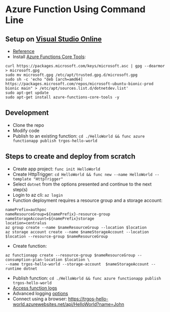 # Azure Function Using Command Line

## Setup on [Visual Studio Online](https://online.visualstudio.com/)

* [Reference](https://docs.microsoft.com/en-us/azure/azure-functions/functions-create-first-azure-function-azure-cli)
* Install [Azure Functions Core Tools](https://docs.microsoft.com/en-us/azure/azure-functions/functions-run-local#v2):
```
curl https://packages.microsoft.com/keys/microsoft.asc | gpg --dearmor > microsoft.gpg
sudo mv microsoft.gpg /etc/apt/trusted.gpg.d/microsoft.gpg
sudo sh -c 'echo "deb [arch=amd64] https://packages.microsoft.com/repos/microsoft-ubuntu-bionic-prod bionic main" > /etc/apt/sources.list.d/dotnetdev.list'
sudo apt-get update
sudo apt-get install azure-functions-core-tools -y
```

## Development

* Clone the repo
* Modify code
* Publish to an existing function: `cd ./HelloWorld && func azure functionapp publish trgos-hello-world`

## Steps to create and deploy from scratch

* Create app project: `func init HelloWorld`
* Create HttpTrigger: `cd HelloWorld && func new --name HelloWorld --template "HttpTrigger"`
* Select `dotnet` from the options presented and continue to the next step(s)
* Login to az cli: `az login`
* Function deployment requires a resource group and a storage account:
```
namePrefix=authpoc
nameResourceGroup=${namePrefix}-resource-group
nameStorageAccount=${namePrefix}storage
location=centralus
az group create --name $nameResourceGroup --location $location
az storage account create --name $nameStorageAccount --location $location --resource-group $nameResourceGroup
```
* Create function:
```
az functionapp create --resource-group $nameResourceGroup --consumption-plan-location $location \
--name trgos-hello-world --storage-account  $nameStorageAccount --runtime dotnet
```
* Publish function: `cd ./HelloWorld && func azure functionapp publish trgos-hello-world`
* [Access function logs](https://markheath.net/post/three-ways-view-error-logs-azure-functions)
* Advanced logging [options](https://stackify.com/logging-azure-functions/)
* Connect using a browser: https://trgos-hello-world.azurewebsites.net/api/HelloWorld?name=John 
